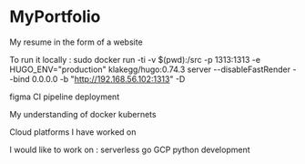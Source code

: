 # MyPortfolio
My resume in the form of a website 


To run it locally : sudo docker run -ti -v $(pwd):/src   -p 1313:1313   -e HUGO_ENV="production" klakegg/hugo:0.74.3   server --disableFastRender --bind 0.0.0.0 -b "http://192.168.56.102:1313" -D


figma 
CI pipeline 
deployment 

My understanding of 
docker 
kubernets 

Cloud platforms I have worked on 

I would like to work on :
serverless 
go
GCP 
python development 

